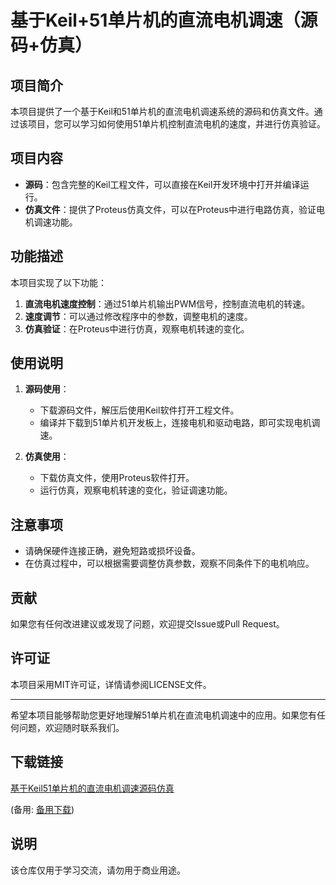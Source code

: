 # 基于Keil+51单片机的直流电机调速（源码+仿真）

## 项目简介

本项目提供了一个基于Keil和51单片机的直流电机调速系统的源码和仿真文件。通过该项目，您可以学习如何使用51单片机控制直流电机的速度，并进行仿真验证。

## 项目内容

- **源码**：包含完整的Keil工程文件，可以直接在Keil开发环境中打开并编译运行。
- **仿真文件**：提供了Proteus仿真文件，可以在Proteus中进行电路仿真，验证电机调速功能。

## 功能描述

本项目实现了以下功能：

1. **直流电机速度控制**：通过51单片机输出PWM信号，控制直流电机的转速。
2. **速度调节**：可以通过修改程序中的参数，调整电机的速度。
3. **仿真验证**：在Proteus中进行仿真，观察电机转速的变化。

## 使用说明

1. **源码使用**：
   - 下载源码文件，解压后使用Keil软件打开工程文件。
   - 编译并下载到51单片机开发板上，连接电机和驱动电路，即可实现电机调速。

2. **仿真使用**：
   - 下载仿真文件，使用Proteus软件打开。
   - 运行仿真，观察电机转速的变化，验证调速功能。

## 注意事项

- 请确保硬件连接正确，避免短路或损坏设备。
- 在仿真过程中，可以根据需要调整仿真参数，观察不同条件下的电机响应。

## 贡献

如果您有任何改进建议或发现了问题，欢迎提交Issue或Pull Request。

## 许可证

本项目采用MIT许可证，详情请参阅LICENSE文件。

---

希望本项目能够帮助您更好地理解51单片机在直流电机调速中的应用。如果您有任何问题，欢迎随时联系我们。

## 下载链接
[基于Keil51单片机的直流电机调速源码仿真](https://pan.quark.cn/s/40f331e5be67) 

(备用: [备用下载](https://pan.baidu.com/s/1ZmZ8A-wgrtQcwD_2NUyiqQ?pwd=1234))

## 说明

该仓库仅用于学习交流，请勿用于商业用途。
